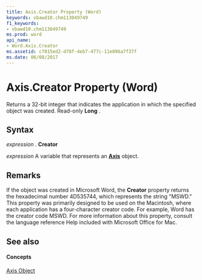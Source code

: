 ```yaml
---
title: Axis.Creator Property (Word)
keywords: vbawd10.chm113049749
f1_keywords:
- vbawd10.chm113049749
ms.prod: word
api_name:
- Word.Axis.Creator
ms.assetid: c7015ed2-d78f-4eb7-477c-11e896a7f37f
ms.date: 06/08/2017
---
```



# Axis.Creator Property (Word)

Returns a 32-bit integer that indicates the application in which the specified object was created. Read-only  **Long** .


## Syntax

 _expression_ . **Creator**

 _expression_ A variable that represents an **[Axis](Word.Axis.md)** object.


## Remarks

If the object was created in Microsoft Word, the  **Creator** property returns the hexadecimal number 4D535744, which represents the string "MSWD." This property was primarily designed to be used on the Macintosh, where each application has a four-character creator code. For example, Word has the creator code MSWD. For more information about this property, consult the language reference Help included with Microsoft Office for Mac.


## See also


#### Concepts


[Axis Object](Word.Axis.md)

